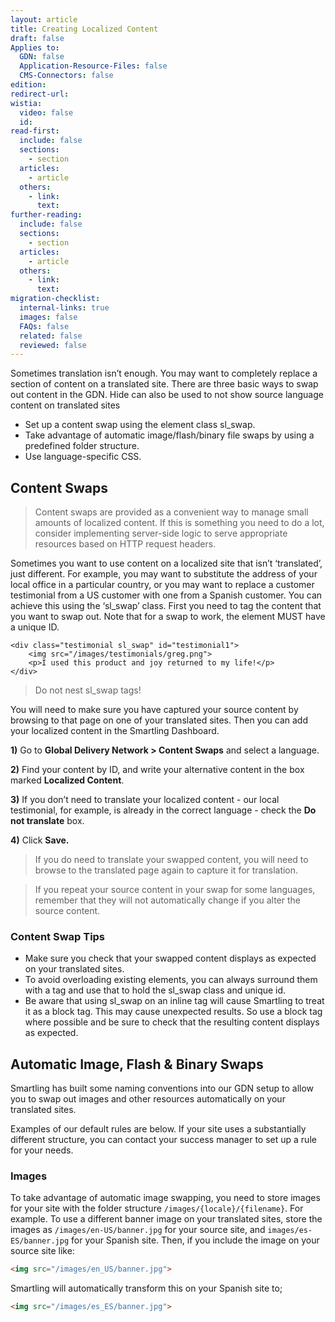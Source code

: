 ```yaml
---
layout: article
title: Creating Localized Content
draft: false
Applies to:
  GDN: false
  Application-Resource-Files: false
  CMS-Connectors: false
edition:
redirect-url:
wistia:
  video: false
  id:
read-first:
  include: false
  sections:
    - section
  articles:
    - article
  others:
    - link:
      text:
further-reading:
  include: false
  sections:
    - section
  articles:
    - article
  others:
    - link:
      text:
migration-checklist:
  internal-links: true
  images: false
  FAQs: false
  related: false
  reviewed: false
---
```



Sometimes translation isn’t enough. You may want to completely replace a section of content on a translated site. There are three basic ways to swap out content in the GDN. Hide can also be used to not show source language content on translated sites

* Set up a content swap using the element class sl_swap.
* Take advantage of automatic image/flash/binary file swaps by using a predefined folder structure.
* Use language-specific CSS.


## Content Swaps

> Content swaps are provided as a convenient way to manage small amounts of localized content. If this is something you need to do a lot, consider implementing server-side logic to serve appropriate resources based on HTTP request headers.

Sometimes you want to use content on a localized site that isn’t ‘translated’, just different. For example, you may want to substitute the address of your local office in a particular country, or you may want to replace a customer testimonial from a US customer with one from a Spanish customer. You can achieve this using the ‘sl_swap’ class. First you need to tag the content that you want to swap out. Note that for a swap to work, the element MUST have a unique ID.

~~~htmls
<div class="testimonial sl_swap" id="testimonial1">
	<img src="/images/testimonials/greg.png">
	<p>I used this product and joy returned to my life!</p>
</div>
~~~

> Do not nest sl_swap tags!

You will need to make sure you have captured your source content by browsing to that page on one of your translated sites. Then you can add your localized content in the Smartling Dashboard.

**1)** Go to **Global Delivery Network &gt; Content Swaps** and select a language.

**2)** Find your content by ID, and write your alternative content in the box marked **Localized Content**.

**3)** If you don’t need to translate your localized content - our local testimonial, for example, is already in the correct language - check the **Do not translate** box.

**4)** Click **Save.**

> If you do need to translate your swapped content, you will need to browse to the translated page again to capture it for translation.

> If you repeat your source content in your swap for some languages, remember that they will not automatically change if you alter the source content.

### Content Swap Tips

* Make sure you check that your swapped content displays as expected on your translated sites.
* To avoid overloading existing elements, you can always surround them with a tag and use that to hold the sl_swap class and unique id.
* Be aware that using sl_swap on an inline tag will cause Smartling to treat it as a block tag. This may cause unexpected results. So use a block tag where possible and be sure to check that the resulting content displays as expected.


## Automatic Image, Flash & Binary Swaps

Smartling has built some naming conventions into our GDN setup to allow you to swap out images and other resources automatically on your translated sites.

Examples of our default rules are below. If your site uses a substantially different structure, you can contact your success manager to set up a rule for your needs.

### Images

To take advantage of automatic image swapping, you need to store images for your site with the folder structure `/images/{locale}/{filename}`. For example. To use a different banner image on your translated sites, store the images as `/images/en-US/banner.jpg` for your source site, and `images/es-ES/banner.jpg` for your Spanish site.
Then, if you include the image on your source site like:

~~~html
<img src="/images/en_US/banner.jpg">
~~~

Smartling will automatically transform this on your Spanish site to;

~~~html
<img src="/images/es_ES/banner.jpg">
~~~